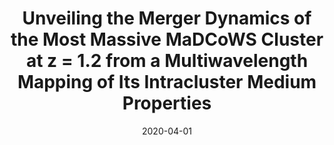 ---
title: "Unveiling the Merger Dynamics of the Most Massive MaDCoWS Cluster at z = 1.2 from a Multiwavelength Mapping of Its Intracluster Medium Properties"
collection: "publications"
category: "co_papers"
permalink: /publications/2020ApJ89374R
link: https://ui.adsabs.harvard.edu/abs/2020ApJ...893...74R/abstract
date: 2020-04-01
venue: "The Astrophysical Journal"
citation: "Ritacco, A., Adam, R., Ade, P., et al. (2019), arXiv e-prints, arXiv:1911.06277."
---